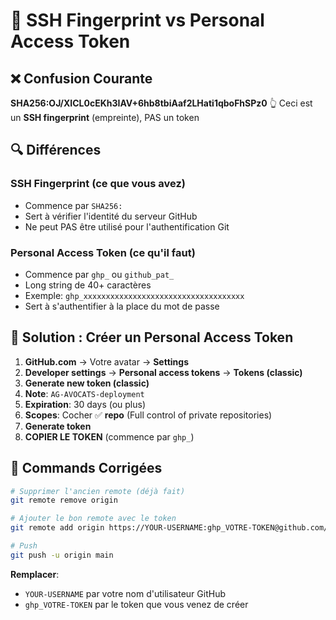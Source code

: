 # 🔐 SSH Fingerprint vs Personal Access Token

## ❌ Confusion Courante

**SHA256:OJ/XICL0cEKh3IAV+6hb8tbiAaf2LHati1qboFhSPz0** 
👆 Ceci est un **SSH fingerprint** (empreinte), PAS un token

## 🔍 Différences

### SSH Fingerprint (ce que vous avez)
- Commence par `SHA256:`
- Sert à vérifier l'identité du serveur GitHub
- Ne peut PAS être utilisé pour l'authentification Git

### Personal Access Token (ce qu'il faut)
- Commence par `ghp_` ou `github_pat_`
- Long string de 40+ caractères
- Exemple: `ghp_xxxxxxxxxxxxxxxxxxxxxxxxxxxxxxxxxxxx`
- Sert à s'authentifier à la place du mot de passe

## 🔧 Solution : Créer un Personal Access Token

1. **GitHub.com** → Votre avatar → **Settings**
2. **Developer settings** → **Personal access tokens** → **Tokens (classic)**
3. **Generate new token (classic)**
4. **Note**: `AG-AVOCATS-deployment`
5. **Expiration**: 30 days (ou plus)
6. **Scopes**: Cocher ✅ **repo** (Full control of private repositories)
7. **Generate token**
8. **COPIER LE TOKEN** (commence par `ghp_`)

## 🚀 Commands Corrigées

```bash
# Supprimer l'ancien remote (déjà fait)
git remote remove origin

# Ajouter le bon remote avec le token
git remote add origin https://YOUR-USERNAME:ghp_VOTRE-TOKEN@github.com/YOUR-USERNAME/ag-avocats.git

# Push
git push -u origin main
```

**Remplacer**:
- `YOUR-USERNAME` par votre nom d'utilisateur GitHub
- `ghp_VOTRE-TOKEN` par le token que vous venez de créer